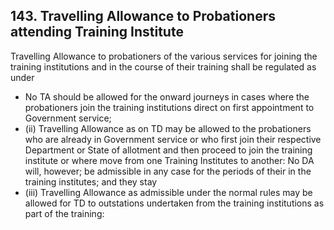 ## 143. Travelling Allowance to Probationers attending Training Institute

Travelling Allowance to probationers of the various services for joining the training institutions and in the course of their training shall be regulated as under

- No TA should be allowed for the onward journeys in cases where the probationers join the training institutions direct on first appointment to Government service;
- (ii)   Travelling Allowance as on TD may be allowed to the probationers who are already in Government service or who first join their respective Department or State of allotment and then proceed to join the training institute or where move from one Training Institutes to another: No DA will, however; be admissible in any case for the periods of their in the training institutes; and they stay
- (iii)   Travelling Allowance as admissible under the normal rules may be allowed for TD to outstations undertaken from the training institutions as part of the training:
